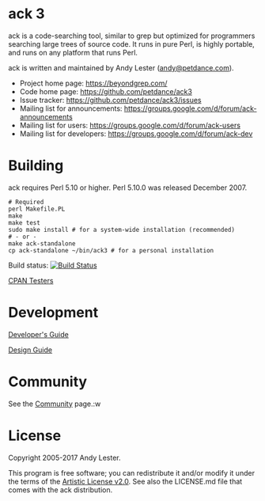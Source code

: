 # ack 3

ack is a code-searching tool, similar to grep but optimized for
programmers searching large trees of source code.  It runs in pure
Perl, is highly portable, and runs on any platform that runs Perl.

ack is written and maintained by Andy Lester (andy@petdance.com).

* Project home page: https://beyondgrep.com/
* Code home page: https://github.com/petdance/ack3
* Issue tracker: https://github.com/petdance/ack3/issues
* Mailing list for announcements: https://groups.google.com/d/forum/ack-announcements
* Mailing list for users: https://groups.google.com/d/forum/ack-users
* Mailing list for developers: https://groups.google.com/d/forum/ack-dev

# Building

ack requires Perl 5.10 or higher.  Perl 5.10.0 was released December 2007.

    # Required
    perl Makefile.PL
    make
    make test
    sudo make install # for a system-wide installation (recommended)
    # - or -
    make ack-standalone
    cp ack-standalone ~/bin/ack3 # for a personal installation

Build status: [![Build Status](https://travis-ci.org/petdance/ack3.png?branch=dev)](https://travis-ci.org/petdance/ack3)

[CPAN Testers](http://cpantesters.org/distro/A/ack.html)

# Development

[Developer's Guide](DEVELOPERS.md)

[Design Guide](DESIGN.md)

# Community

See the [Community](https://beyondgrep.com/community/) page.:w

# License

Copyright 2005-2017 Andy Lester.

This program is free software; you can redistribute it and/or modify
it under the terms of the
[Artistic License v2.0](http://www.perlfoundation.org/artistic_license_2_0).
See also the LICENSE.md file that comes with the ack distribution.
